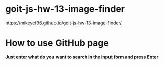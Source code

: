 # goit-js-hw-13-image-finder
 https://mikeyef96.github.io/goit-js-hw-13-image-finder/


# How to use GitHub page
**Just enter what do you want to search in the input form and press Enter**
